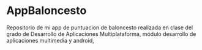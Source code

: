 # AppBaloncesto
Repositorio de mi app de puntuacion de baloncesto realizada en clase del grado de Desarrollo de Aplicaciones Multiplataforma, módulo desarrollo de aplicaciones multimedia y android,
